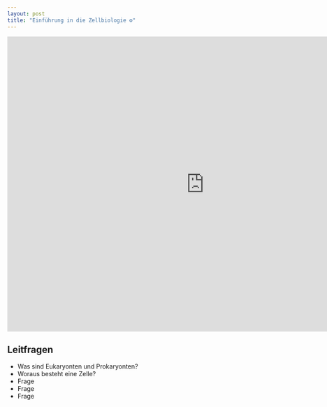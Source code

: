 ```yaml
---
layout: post
title: "Einführung in die Zellbiologie ⚙"
---
```

<center>
<iframe src="https://player.vimeo.com/video/160987632" width="900" height="675" frameborder="0" webkitallowfullscreen mozallowfullscreen allowfullscreen></iframe>
</center>

## Leitfragen

- Was sind Eukaryonten und Prokaryonten?
- Woraus besteht eine Zelle?
- Frage
- Frage
- Frage
